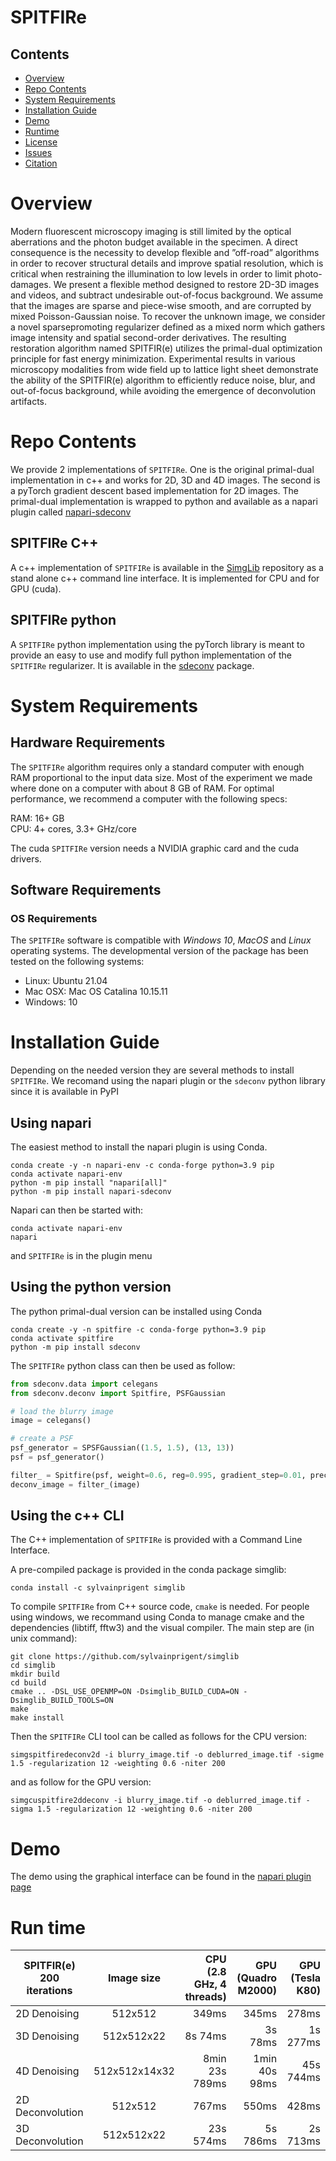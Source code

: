 # SPITFIRe

## Contents

- [Overview](#overview)
- [Repo Contents](#repo-contents)
- [System Requirements](#system-requirements)
- [Installation Guide](#installation-guide)
- [Demo](#demo)
- [Runtime](#runtime)
- [License](./LICENSE)
- [Issues](https://github.com/sylvainprigent/spitfire/issues)
- [Citation](#citation)

# Overview

Modern fluorescent microscopy imaging is still limited by the optical aberrations and the photon budget available
in the specimen. A direct consequence is the necessity to develop flexible and ”off-road” algorithms in order
to recover structural details and improve spatial resolution, which is critical when restraining the illumination to low
levels in order to limit photo-damages. We present a flexible method designed to restore 2D-3D images and videos,
and subtract undesirable out-of-focus background. We assume that the images are sparse and piece-wise smooth,
and are corrupted by mixed Poisson-Gaussian noise. To recover the unknown image, we consider a novel sparsepromoting
regularizer defined as a mixed norm which gathers image intensity and spatial second-order derivatives.
The resulting restoration algorithm named SPITFIR(e) utilizes the primal-dual optimization principle for fast energy
minimization. Experimental results in various microscopy modalities from wide field up to lattice light sheet
demonstrate the ability of the SPITFIR(e) algorithm to efficiently reduce noise, blur, and out-of-focus background,
while avoiding the emergence of deconvolution artifacts.

# Repo Contents

We provide 2 implementations of `SPITFIRe`. One is the original primal-dual implementation in c++ and works for 2D, 3D and 4D images. The second is a pyTorch gradient descent based implementation for 2D images. The primal-dual implementation is wrapped to python and available as a napari plugin called [napari-sdeconv](https://www.napari-hub.org/plugins/napari-sdeconv)

## SPITFIRe C++

A c++ implementation of `SPITFIRe` is available in the [SimgLib](https://github.com/sylvainprigent/simglib) repository as a stand alone c++ command line interface. It is implemented for CPU and for GPU (cuda). 

## SPITFIRe python

A `SPITFIRe` python implementation using the pyTorch library is meant to provide an easy to use and modify full python implementation of the `SPITFIRe` regularizer. It is available in the [sdeconv](https://github.com/sylvainprigent/sdeconv) package.

# System Requirements

## Hardware Requirements

The `SPITFIRe` algorithm requires only a standard computer with enough RAM proportional to the input data size. Most of the experiment we made where done on a computer with about 8 GB of RAM. For optimal performance, we recommend a computer with the following specs:

RAM: 16+ GB  
CPU: 4+ cores, 3.3+ GHz/core

The cuda `SPITFIRe` version needs a NVIDIA graphic card and the cuda drivers.

## Software Requirements

### OS Requirements

The `SPITFIRe` software is compatible with *Windows 10*, *MacOS* and *Linux* operating systems. The developmental version of the package has been tested on the following systems:

- Linux: Ubuntu 21.04 
- Mac OSX: Mac OS Catalina 10.15.11    
- Windows: 10 

# Installation Guide

Depending on the needed version they are several methods to install `SPITFIRe`. We recomand using the napari plugin or the `sdeconv` python library since it is available in PyPI 

## Using napari

The easiest method to install the napari plugin is using Conda.

```shell
conda create -y -n napari-env -c conda-forge python=3.9 pip
conda activate napari-env
python -m pip install "napari[all]"
python -m pip install napari-sdeconv
```

Napari can then be started with:

```shell
conda activate napari-env
napari
```
and `SPITFIRe` is in the plugin menu

## Using the python version

The python primal-dual version can be installed using Conda

```shell
conda create -y -n spitfire -c conda-forge python=3.9 pip
conda activate spitfire
python -m pip install sdeconv
```

The `SPITFIRe` python class can then be used as follow:

```python
from sdeconv.data import celegans
from sdeconv.deconv import Spitfire, PSFGaussian

# load the blurry image
image = celegans()

# create a PSF
psf_generator = SPSFGaussian((1.5, 1.5), (13, 13))
psf = psf_generator()

filter_ = Spitfire(psf, weight=0.6, reg=0.995, gradient_step=0.01, precision=1e-7, pad=13)
deconv_image = filter_(image)
```

## Using the c++ CLI

The C++ implementation of `SPITFIRe` is provided with a Command Line Interface. 

A pre-compiled package is provided in the conda package simglib:
```
conda install -c sylvainprigent simglib
```

To compile `SPITFIRe` from C++ source code, `cmake` is needed. For people using windows, we recommand using Conda to manage cmake and the dependencies (libtiff, fftw3) and the visual compiler. The main step are (in unix command):

```
git clone https://github.com/sylvainprigent/simglib
cd simglib
mkdir build
cd build
cmake .. -DSL_USE_OPENMP=ON -Dsimglib_BUILD_CUDA=ON -Dsimglib_BUILD_TOOLS=ON
make
make install
```

Then the `SPITFIRe` CLI tool can be called as follows for the CPU version:
```
simgspitfiredeconv2d -i blurry_image.tif -o deblurred_image.tif -sigme 1.5 -regularization 12 -weighting 0.6 -niter 200
```
and as follow for the GPU version:
```
simgcuspitfire2ddeconv -i blurry_image.tif -o deblurred_image.tif -sigma 1.5 -regularization 12 -weighting 0.6 -niter 200
```

# Demo

The demo using the graphical interface can be found in the [napari plugin page](https://www.napari-hub.org/plugins/napari-sdeconv) 

# Run time


| SPITFIR(e) 200 iterations   |      Image size      |  CPU (2.8 GHz, 4 threads) | GPU (Quadro M2000) | GPU (Tesla K80)|
|----------|:-------------:|------:|------:|------:|
| 2D Denoising |  512x512 | 349ms |  345ms | 278ms |
| 3D Denoising |    512x512x22  | 8s 74ms |  3s 78ms | 1s 277ms |
| 4D Denoising | 512x512x14x32 | 8min 23s 789ms | 1min 40s 98ms | 45s 744ms |
| 2D Deconvolution | 512x512 | 767ms | 550ms | 428ms |
| 3D Deconvolution | 512x512x22 | 23s 574ms | 5s 786ms | 2s 713ms |
